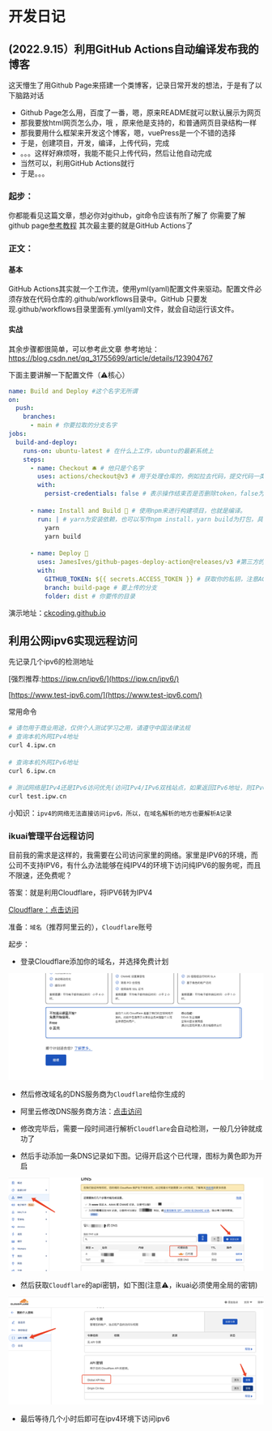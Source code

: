 # 开发日记

## (2022.9.15）利用GitHub Actions自动编译发布我的博客
这天懵生了用Github Page来搭建一个类博客，记录日常开发的想法，于是有了以下脑路对话
- Github Page怎么用，百度了一番，嗯，原来README就可以默认展示为网页
- 那我要放html网页怎么办，哦 ，原来他是支持的，和普通网页目录结构一样
- 那我要用什么框架来开发这个博客，嗯，vuePress是一个不错的选择
- 于是，创建项目，开发，编译，上传代码，完成
- 。。。这样好麻烦呀，我能不能只上传代码，然后让他自动完成
- 当然可以，利用GitHub Actions就行
- 于是。。。

### 起步：
你都能看见这篇文章，想必你对github，git命令应该有所了解了
你需要了解github page[参考教程](https://sspai.com/post/54608)
其次最主要的就是GitHub Actions了

### 正文：
#### 基本
GitHub Actions其实就一个工作流，使用yml(yaml)配置文件来驱动。配置文件必须存放在代码仓库的.github/workflows目录中。GitHub 只要发现.github/workflows目录里面有.yml(yaml)文件，就会自动运行该文件。

#### 实战
其余步骤都很简单，可以参考此文章
参考地址： https://blog.csdn.net/qq_31755699/article/details/123904767

下面主要讲解一下配置文件（⚠️核心）
``` yaml
name: Build and Deploy #这个名字无所谓
on: 
  push:
    branches:
      - main # 你要拉取的分支名字
jobs:
  build-and-deploy:
    runs-on: ubuntu-latest # 在什么上工作，ubuntu的最新系统上
    steps:
      - name: Checkout 🛎️ # 他只是个名字
        uses: actions/checkout@v3 # 用于处理仓库的，例如拉去代码，提交代码一类的操作https://github.com/actions/checkout
        with:
          persist-credentials: false # 表示操作结束否是否删除token，false为不删除，直接退出

      - name: Install and Build 🔧 # 使用npm来进行构建项目，也就是编译。
        run: | # yarn为安装依赖，也可以写作npm install，yarn build为打包，具体命令参考你的package.json只的命令
          yarn
          yarn build

      - name: Deploy 🚀
        uses: JamesIves/github-pages-deploy-action@releases/v3 #第三方的构建工具,可以理解为上传代码的工具
        with:
          GITHUB_TOKEN: ${{ secrets.ACCESS_TOKEN }} # 获取你的私钥，注意ACCESS_TOKEN名字同你存放密钥的名字
          branch: build-page # 要上传的分支
          folder: dist # 你要传的目录

```
演示地址：[ckcoding.github.io](https://ckcoding.github.io)

## 利用公网ipv6实现远程访问
先记录几个ipv6的检测地址

[强烈推荐:https://ipw.cn/ipv6/](https://ipw.cn/ipv6/)

[https://www.test-ipv6.com/](https://www.test-ipv6.com/)

常用命令
```bash
# 请勿用于商业用途，仅供个人测试学习之用，请遵守中国法律法规
# 查询本机外网IPv4地址
curl 4.ipw.cn

# 查询本机外网IPv6地址
curl 6.ipw.cn

# 测试网络是IPv4还是IPv6访问优先(访问IPv4/IPv6双栈站点，如果返回IPv6地址，则IPv6访问优先)
curl test.ipw.cn
```
小知识：`ipv4的网络无法直接访问ipv6，所以，在域名解析的地方也要解析A记录`
### ikuai管理平台远程访问

目前我的需求是这样的，我需要在公司访问家里的网络。家里是IPV6的环境，而公司不支持IPV6，有什么办法能够在纯IPV4的环境下访问纯IPV6的服务呢，而且不限速，还免费呢？

答案：就是利用Cloudflare，将IPV6转为IPV4

[Cloudflare：点击访问](https://dash.cloudflare.com/bc25671c4b2c14dab6efbfadb2d548ca)

准备：`域名`（推荐阿里云的），`Cloudflare`账号

起步：

- 登录Cloudflare添加你的域名，并选择免费计划


![](/vuepress/docs/images/daynote/1.png)



- 然后修改域名的DNS服务商为`Cloudflare`给你生成的
- 阿里云修改DNS服务商方法：[点击访问](https://help.aliyun.com/document_detail/54157.html?spm=a2c4g.11186623.0.0.d8805ec1DE8cHW)

- 修改完毕后，需要一段时间进行解析`Cloudflare`会自动检测，一般几分钟就成功了
- 然后手动添加一条DNS记录如下图。记得开启这个已代理，图标为黄色即为开启
  
![](/vuepress/docs/images/daynote/2.jpg)

- 然后获取`Cloudflare`的api密钥，如下图(注意⚠️，ikuai必须使用全局的密钥)

![](/vuepress/docs/images/daynote/3.png)

- 最后等待几个小时后即可在ipv4环境下访问ipv6